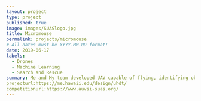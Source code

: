 ```yaml
---
layout: project
type: project
published: true
image: images/SUASlogo.jpg
title: Micromouse
permalink: projects/micromouse
# All dates must be YYYY-MM-DD format!
date: 2019-06-17
labels:
  - Drones
  - Machine Learning
  - Search and Rescue
summary: Me and My team developed UAV capable of flying, identifying objects, and delivering a package autonomously. Designed to meet the AUVSI SUAS Competition which simulates a search and rescue situation.
projecturl:https://me.hawaii.edu/design/uhdt/
competitionurl:https://www.auvsi-suas.org/
---
```


